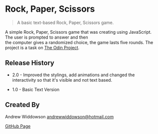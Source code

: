 # Rock, Paper, Scissors

> A basic text-based Rock, Paper, Scissors game.


A simple Rock, Paper, Scissors game that was creating using JavaScript. The user is prompted to answer and then  
the computer gives a randomized choice, the game lasts five rounds.
The project is a task on [The Odin Project](http://www.theodinproject.com).

## Release History

* 2.0 - Improved the stylings, add animations and changed the interactivity so that it's visible and not text based.

* 1.0 - Basic Text Version

## Created By
Andrew Widdowson [andrewwiddowson@hotmail.com](andrewwiddowson@hotmail.com)

[GitHub Page](https://github.com/AndyDreww)